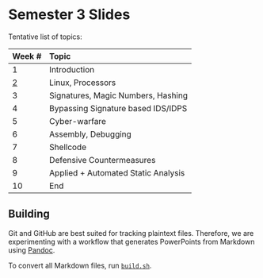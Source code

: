 # Semester 3 Slides

Tentative list of topics:

| Week #     | Topic                               |
| :--------- | :---------------------------------- |
| 1          | Introduction                        |
| [2](02.md) | Linux, Processors                   |
| 3          | Signatures, Magic Numbers, Hashing  |
| 4          | Bypassing Signature based IDS/IDPS  |
| 5          | Cyber-warfare                       |
| 6          | Assembly, Debugging                 |
| 7          | Shellcode                           |
| 8          | Defensive Countermeasures           |
| 9          | Applied + Automated Static Analysis |
| 10         | End                                 |

## Building

Git and GitHub are best suited for tracking plaintext files. Therefore, we are experimenting with a workflow that generates PowerPoints from Markdown using [Pandoc](https://pandoc.org/).

To convert all Markdown files, run [`build.sh`](build.sh).
